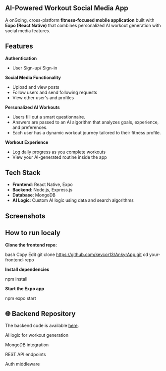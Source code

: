 ## AI-Powered Workout Social Media App 
A onGoing, cross-platform **fitness-focused mobile application** built with **Expo (React Native)** that combines personalized AI workout generation with social media features. 

## Features

**Authentication**
- User Sign-up/ Sign-in

**Social Media Functionality**
- Upload and view posts
- Follow users and send following requests
- View other user's and profiles

**Personalized AI Workouts**
- Users fill out a smart questionnaire.
- Answers are passed to an AI algorithm that analyzes goals, experience, and preferences.
- Each user has a dynamic workout journey tailored to their fitness profile.

**Workout Experience**
- Log daily progress as you complete workouts
- View your AI-generated routine inside the app

## Tech Stack 
- **Frontend**: React Native, Expo
- **Backend**: Node.js, Express.js 
- **Database**: MongoDB
- **AI Logic**: Custom AI logic using data and search algorithms

## Screenshots 


## How to run localy

**Clone the frontend repo:**

bash Copy Edit
git clone https://github.com/kevcor13/AnkyrApp.git
cd your-frontend-repo

**Install dependencies**

npm install 

**Start the Expo app** 

npm expo start

## 🌐 Backend Repository
The backend code is available [here](https://github.com/kevcor13/Ankyr_Backend.git).

AI logic for workout generation

MongoDB integration

REST API endpoints

Auth middleware
